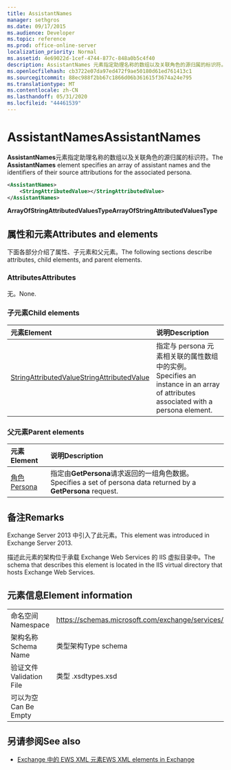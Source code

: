 ```yaml
---
title: AssistantNames
manager: sethgros
ms.date: 09/17/2015
ms.audience: Developer
ms.topic: reference
ms.prod: office-online-server
localization_priority: Normal
ms.assetid: 4e69022d-1cef-4744-877c-848a0b5c4f40
description: AssistantNames 元素指定助理名称的数组以及关联角色的源归属的标识符。
ms.openlocfilehash: cb3722e07da97ed472f9ae50180d61ed761413c1
ms.sourcegitcommit: 88ec988f2bb67c1866d06b361615f3674a24e795
ms.translationtype: MT
ms.contentlocale: zh-CN
ms.lasthandoff: 05/31/2020
ms.locfileid: "44461539"
---
```

# <a name="assistantnames"></a><span data-ttu-id="a294b-103">AssistantNames</span><span class="sxs-lookup"><span data-stu-id="a294b-103">AssistantNames</span></span>

<span data-ttu-id="a294b-104">**AssistantNames**元素指定助理名称的数组以及关联角色的源归属的标识符。</span><span class="sxs-lookup"><span data-stu-id="a294b-104">The **AssistantNames** element specifies an array of assistant names and the identifiers of their source attributions for the associated persona.</span></span> 
  
```XML
<AssistantNames>
    <StringAttributedValue></StringAttributedValue>
</AssistantNames>
```

 <span data-ttu-id="a294b-105">**ArrayOfStringAttributedValuesType**</span><span class="sxs-lookup"><span data-stu-id="a294b-105">**ArrayOfStringAttributedValuesType**</span></span>
## <a name="attributes-and-elements"></a><span data-ttu-id="a294b-106">属性和元素</span><span class="sxs-lookup"><span data-stu-id="a294b-106">Attributes and elements</span></span>

<span data-ttu-id="a294b-107">下面各部分介绍了属性、子元素和父元素。</span><span class="sxs-lookup"><span data-stu-id="a294b-107">The following sections describe attributes, child elements, and parent elements.</span></span>
  
### <a name="attributes"></a><span data-ttu-id="a294b-108">Attributes</span><span class="sxs-lookup"><span data-stu-id="a294b-108">Attributes</span></span>

<span data-ttu-id="a294b-109">无。</span><span class="sxs-lookup"><span data-stu-id="a294b-109">None.</span></span>
  
### <a name="child-elements"></a><span data-ttu-id="a294b-110">子元素</span><span class="sxs-lookup"><span data-stu-id="a294b-110">Child elements</span></span>

|<span data-ttu-id="a294b-111">**元素**</span><span class="sxs-lookup"><span data-stu-id="a294b-111">**Element**</span></span>|<span data-ttu-id="a294b-112">**说明**</span><span class="sxs-lookup"><span data-stu-id="a294b-112">**Description**</span></span>|
|:-----|:-----|
|[<span data-ttu-id="a294b-113">StringAttributedValue</span><span class="sxs-lookup"><span data-stu-id="a294b-113">StringAttributedValue</span></span>](stringattributedvalue.md) <br/> |<span data-ttu-id="a294b-114">指定与 persona 元素相关联的属性数组中的实例。</span><span class="sxs-lookup"><span data-stu-id="a294b-114">Specifies an instance in an array of attributes associated with a persona element.</span></span>  <br/> |
   
### <a name="parent-elements"></a><span data-ttu-id="a294b-115">父元素</span><span class="sxs-lookup"><span data-stu-id="a294b-115">Parent elements</span></span>

|<span data-ttu-id="a294b-116">**元素**</span><span class="sxs-lookup"><span data-stu-id="a294b-116">**Element**</span></span>|<span data-ttu-id="a294b-117">**说明**</span><span class="sxs-lookup"><span data-stu-id="a294b-117">**Description**</span></span>|
|:-----|:-----|
|[<span data-ttu-id="a294b-118">角色</span><span class="sxs-lookup"><span data-stu-id="a294b-118">Persona</span></span>](persona.md) <br/> |<span data-ttu-id="a294b-119">指定由**GetPersona**请求返回的一组角色数据。</span><span class="sxs-lookup"><span data-stu-id="a294b-119">Specifies a set of persona data returned by a **GetPersona** request.</span></span>  <br/> |
   
## <a name="remarks"></a><span data-ttu-id="a294b-120">备注</span><span class="sxs-lookup"><span data-stu-id="a294b-120">Remarks</span></span>

<span data-ttu-id="a294b-121">Exchange Server 2013 中引入了此元素。</span><span class="sxs-lookup"><span data-stu-id="a294b-121">This element was introduced in Exchange Server 2013.</span></span>
  
<span data-ttu-id="a294b-122">描述此元素的架构位于承载 Exchange Web Services 的 IIS 虚拟目录中。</span><span class="sxs-lookup"><span data-stu-id="a294b-122">The schema that describes this element is located in the IIS virtual directory that hosts Exchange Web Services.</span></span>
  
## <a name="element-information"></a><span data-ttu-id="a294b-123">元素信息</span><span class="sxs-lookup"><span data-stu-id="a294b-123">Element information</span></span>

|||
|:-----|:-----|
|<span data-ttu-id="a294b-124">命名空间</span><span class="sxs-lookup"><span data-stu-id="a294b-124">Namespace</span></span>  <br/> |https://schemas.microsoft.com/exchange/services/2006/types  <br/> |
|<span data-ttu-id="a294b-125">架构名称</span><span class="sxs-lookup"><span data-stu-id="a294b-125">Schema Name</span></span>  <br/> |<span data-ttu-id="a294b-126">类型架构</span><span class="sxs-lookup"><span data-stu-id="a294b-126">Type schema</span></span>  <br/> |
|<span data-ttu-id="a294b-127">验证文件</span><span class="sxs-lookup"><span data-stu-id="a294b-127">Validation File</span></span>  <br/> |<span data-ttu-id="a294b-128">类型 .xsd</span><span class="sxs-lookup"><span data-stu-id="a294b-128">types.xsd</span></span>  <br/> |
|<span data-ttu-id="a294b-129">可以为空</span><span class="sxs-lookup"><span data-stu-id="a294b-129">Can Be Empty</span></span>  <br/> ||
   
## <a name="see-also"></a><span data-ttu-id="a294b-130">另请参阅</span><span class="sxs-lookup"><span data-stu-id="a294b-130">See also</span></span>

- [<span data-ttu-id="a294b-131">Exchange 中的 EWS XML 元素</span><span class="sxs-lookup"><span data-stu-id="a294b-131">EWS XML elements in Exchange</span></span>](ews-xml-elements-in-exchange.md)

